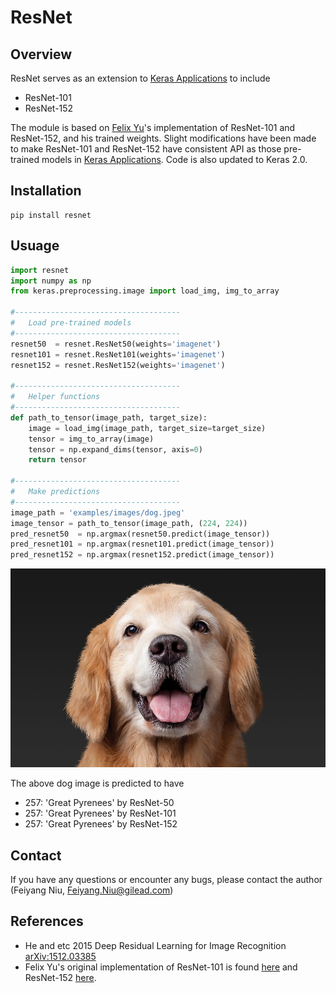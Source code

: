 # ResNet


Overview
--------
ResNet serves as an extension to [Keras Applications](https://keras.io/applications/) to include
- ResNet-101
- ResNet-152

The module is based on [Felix Yu](https://github.com/flyyufelix)'s implementation of ResNet-101 and ResNet-152, and his trained weights. Slight modifications have been made to make ResNet-101 and ResNet-152 have consistent API as those pre-trained models in
[Keras Applications](https://keras.io/applications/). Code is also updated to Keras 2.0.


Installation
------------

```shell
pip install resnet
```


Usuage
------

```python
import resnet
import numpy as np
from keras.preprocessing.image import load_img, img_to_array

#-------------------------------------
#   Load pre-trained models
#-------------------------------------
resnet50  = resnet.ResNet50(weights='imagenet')
resnet101 = resnet.ResNet101(weights='imagenet')
resnet152 = resnet.ResNet152(weights='imagenet')

#-------------------------------------
#   Helper functions
#-------------------------------------
def path_to_tensor(image_path, target_size):
    image = load_img(image_path, target_size=target_size)
    tensor = img_to_array(image)
    tensor = np.expand_dims(tensor, axis=0)
    return tensor

#-------------------------------------
#   Make predictions
#-------------------------------------
image_path = 'examples/images/dog.jpeg'
image_tensor = path_to_tensor(image_path, (224, 224))
pred_resnet50  = np.argmax(resnet50.predict(image_tensor))
pred_resnet101 = np.argmax(resnet101.predict(image_tensor))
pred_resnet152 = np.argmax(resnet152.predict(image_tensor))
```


![Sample dog image](examples/images/dog.jpeg)

The above dog image is predicted to have
-  257: 'Great Pyrenees' by ResNet-50
-  257: 'Great Pyrenees' by ResNet-101
-  257: 'Great Pyrenees' by ResNet-152


Contact
-------
If you have any questions or encounter any bugs, please contact the author (Feiyang Niu, Feiyang.Niu@gilead.com)


References
----------
- He and etc 2015 Deep Residual Learning for Image Recognition [arXiv:1512.03385](https://arxiv.org/abs/1512.03385)
- Felix Yu's original implementation of ResNet-101 is found [here](https://gist.github.com/flyyufelix/65018873f8cb2bbe95f429c474aa1294) and ResNet-152 [here](https://gist.github.com/flyyufelix/7e2eafb149f72f4d38dd661882c554a6).
